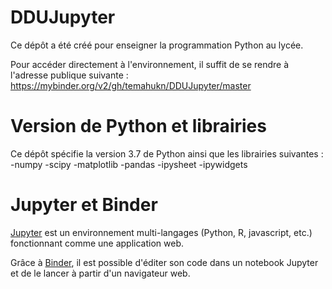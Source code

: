 
# DDUJupyter
Ce dépôt a été créé pour enseigner la programmation Python au lycée.

Pour accéder directement à l'environnement, il suffit de se rendre à l'adresse publique suivante :
https://mybinder.org/v2/gh/temahukn/DDUJupyter/master
# Version de Python et librairies
Ce dépôt spécifie la version 3.7 de Python ainsi que les librairies suivantes :
  -numpy
  -scipy
  -matplotlib
  -pandas
  -ipysheet
  -ipywidgets
# Jupyter et Binder
[Jupyter](https://jupyter.org/) est un environnement multi-langages (Python, R, javascript, etc.) fonctionnant comme une application web.

Grâce à [Binder](https://mybinder.org/), il est possible d'éditer son code dans un notebook Jupyter et de le lancer à partir d'un navigateur web.
